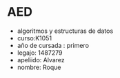 # AED
- algoritmos y estructuras de datos
- curso:K1051
- año de cursada : primero
- legajo: 1487279
- apeliido: Alvarez
- nombre: Roque
